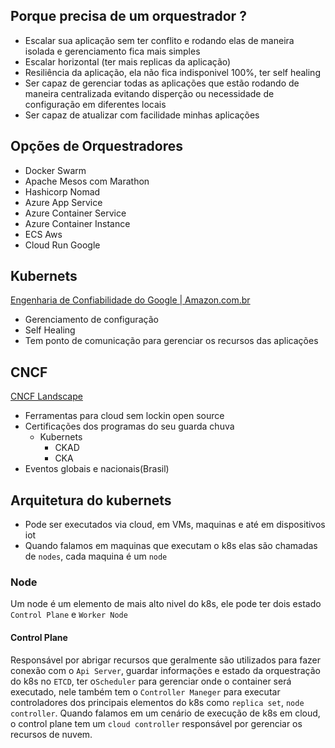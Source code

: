 ## Porque precisa de um orquestrador ? 
- Escalar sua aplicação sem ter conflito e rodando elas de maneira isolada e gerenciamento fica mais simples 
- Escalar horizontal (ter mais replicas da aplicação)
- Resiliência da aplicação, ela não fica indisponivel 100%, ter self healing
- Ser capaz de gerenciar todas as aplicações que estão rodando de maneira centralizada evitando disperção ou necessidade de configuração em diferentes locais
- Ser capaz de atualizar com facilidade minhas aplicações
## Opções de Orquestradores 
- Docker Swarm 
- Apache Mesos com Marathon
- Hashicorp Nomad
- Azure App Service
- Azure Container Service 
- Azure Container Instance
- ECS Aws
- Cloud Run Google
## Kubernets 
[Engenharia de Confiabilidade do Google | Amazon.com.br](https://www.amazon.com.br/Engenharia-Confiabilidade-Google-Administra-Sistemas/dp/8575225170/ref=asc_df_8575225170?mcid=af7c2201dacb3b4dadd5fdd4007a440e&tag=googleshopp00-20&linkCode=df0&hvadid=709883381752&hvpos=&hvnetw=g&hvrand=12887026888891716636&hvpone=&hvptwo=&hvqmt=&hvdev=c&hvdvcmdl=&hvlocint=&hvlocphy=9101566&hvtargid=pla-809202560056&psc=1&language=pt_BR&gad_source=1)
- Gerenciamento de configuração 
- Self Healing 
- Tem ponto de comunicação para gerenciar os recursos das aplicações
## CNCF
[CNCF Landscape](https://landscape.cncf.io/)
- Ferramentas para cloud sem lockin open source 
- Certificações dos programas do seu guarda chuva
	- Kubernets
		- CKAD
		- CKA
- Eventos globais e nacionais(Brasil)
## Arquitetura do kubernets
- Pode ser executados via cloud, em VMs, maquinas e até em dispositivos iot
- Quando falamos em maquinas que executam o k8s elas são chamadas de `nodes`, cada maquina é um `node`
### Node
Um node é um elemento de mais alto nivel do k8s, ele pode ter dois estado `Control Plane` e `Worker Node`
#### Control Plane 
Responsável por abrigar recursos que geralmente são utilizados para fazer conexão com o `Api Server`, guardar informações e estado da orquestração do k8s no `ETCD`, ter o`Scheduler` para gerenciar onde o container será executado, nele também tem o `Controller Maneger` para executar controladores dos principais elementos do k8s como `replica set`, `node controller`.
Quando falamos em um cenário de execução de k8s em cloud, o control plane tem um `cloud controller` responsável por gerenciar os recursos de nuvem.